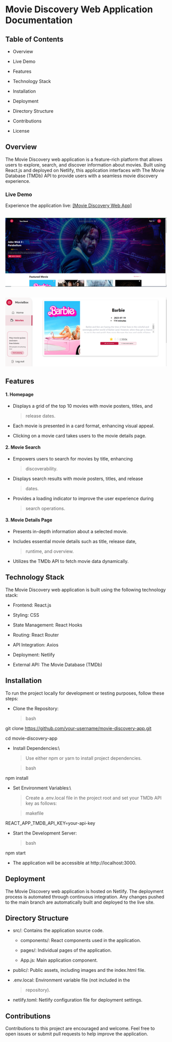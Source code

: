 # **Movie Discovery Web Application Documentation**

## **Table of Contents**

-   Overview

-   Live Demo

-   Features

-   Technology Stack

-   Installation

-   Deployment

-   Directory Structure

-   Contributions

-   License

## **Overview**

The Movie Discovery web application is a feature-rich platform that
allows users to explore, search, and discover information about movies.
Built using React.js and deployed on Netlify, this application
interfaces with The Movie Database (TMDb) API to provide users with a
seamless movie discovery experience.

### **Live Demo**

Experience the application live: [[Movie Discovery Web
App]](https://movieapp-hng.netlify.app/)

## 

## ![](/media/image2.png)

## ![](/media/image1.png)

## 

## **Features**

#### 1. Homepage

-   Displays a grid of the top 10 movies with movie posters, titles, and
    > release dates.

-   Each movie is presented in a card format, enhancing visual appeal.

-   Clicking on a movie card takes users to the movie details page.

#### 2. Movie Search

-   Empowers users to search for movies by title, enhancing
    > discoverability.

-   Displays search results with movie posters, titles, and release
    > dates.

-   Provides a loading indicator to improve the user experience during
    > search operations.

#### 3. Movie Details Page

-   Presents in-depth information about a selected movie.

-   Includes essential movie details such as title, release date,
    > runtime, and overview.

-   Utilizes the TMDb API to fetch movie data dynamically.

## **Technology Stack**

The Movie Discovery web application is built using the following
technology stack:

-   Frontend: React.js

-   Styling: CSS

-   State Management: React Hooks

-   Routing: React Router

-   API Integration: Axios

-   Deployment: Netlify

-   External API: The Movie Database (TMDb)

## **Installation**

To run the project locally for development or testing purposes, follow
these steps:

-   Clone the Repository:

    > bash

git clone https://github.com/your-username/movie-discovery-app.git

cd movie-discovery-app

-   Install Dependencies:\
    > Use either npm or yarn to install project dependencies.

    > bash

npm install

-   Set Environment Variables:\
    > Create a .env.local file in the project root and set your TMDb API
    > key as follows:

    > makefile

REACT_APP_TMDB_API_KEY=your-api-key

-   Start the Development Server:

    > bash

npm start

-   The application will be accessible at http://localhost:3000.

## **Deployment**

The Movie Discovery web application is hosted on Netlify. The deployment
process is automated through continuous integration. Any changes pushed
to the main branch are automatically built and deployed to the live
site.

## **Directory Structure**

-   src/: Contains the application source code.

    -   components/: React components used in the application.

    -   pages/: Individual pages of the application.

    -   App.js: Main application component.

-   public/: Public assets, including images and the index.html file.

-   .env.local: Environment variable file (not included in the
    > repository).

-   netlify.toml: Netlify configuration file for deployment settings.

## **Contributions**

Contributions to this project are encouraged and welcome. Feel free to
open issues or submit pull requests to help improve the application.
